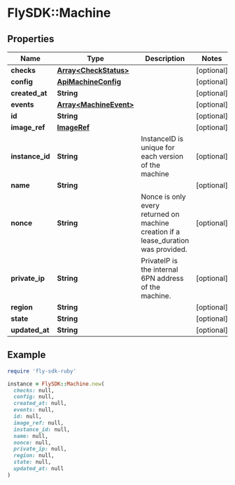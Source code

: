 # FlySDK::Machine

## Properties

| Name | Type | Description | Notes |
| ---- | ---- | ----------- | ----- |
| **checks** | [**Array&lt;CheckStatus&gt;**](CheckStatus.md) |  | [optional] |
| **config** | [**ApiMachineConfig**](ApiMachineConfig.md) |  | [optional] |
| **created_at** | **String** |  | [optional] |
| **events** | [**Array&lt;MachineEvent&gt;**](MachineEvent.md) |  | [optional] |
| **id** | **String** |  | [optional] |
| **image_ref** | [**ImageRef**](ImageRef.md) |  | [optional] |
| **instance_id** | **String** | InstanceID is unique for each version of the machine | [optional] |
| **name** | **String** |  | [optional] |
| **nonce** | **String** | Nonce is only every returned on machine creation if a lease_duration was provided. | [optional] |
| **private_ip** | **String** | PrivateIP is the internal 6PN address of the machine. | [optional] |
| **region** | **String** |  | [optional] |
| **state** | **String** |  | [optional] |
| **updated_at** | **String** |  | [optional] |

## Example

```ruby
require 'fly-sdk-ruby'

instance = FlySDK::Machine.new(
  checks: null,
  config: null,
  created_at: null,
  events: null,
  id: null,
  image_ref: null,
  instance_id: null,
  name: null,
  nonce: null,
  private_ip: null,
  region: null,
  state: null,
  updated_at: null
)
```


